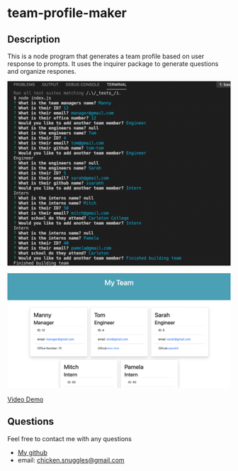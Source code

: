 # team-profile-maker
  ## Description
  
  This is a node program that generates a team profile based on user response to prompts. It uses the inquirer package to generate questions and organize respones.<br/>

  ![Demo](https://github.com/boogiematrix/team-profile-maker/blob/main/Assets/team-builder-screenshot.png)

  ![Sample](https://github.com/boogiematrix/team-profile-maker/blob/main/Assets/sample-screenshot.png)

  [Video Demo](https://drive.google.com/file/d/1ZZ2ihFJzJ0TpcrIzaBQgP72-cod2i-Cn/view)
  
  
  ## Questions
  Feel free to contact me with any questions
* [My github](https://github.com/boogiematrix)
* email: chicken.snuggles@gmail.com